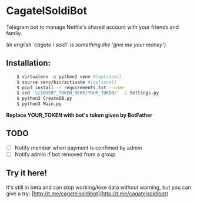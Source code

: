 # CagateISoldiBot
Telegram bot to manage Netflix's shared account with your friends and family.

_(In english 'cagate i soldi' is something like 'give me your money')_

## Installation:
```bash
    $ virtualenv -p python3 venv #(optional)
    $ source venv/bin/activate #(optional)
    $ pip3 install -r requirements.txt --user
    $ sed 's/INSERT_TOKEN_HERE/YOUR_TOKEN/' -i Settings.py
    $ python3 CreateDB.py
    $ python3 Main.py
```
**Replace YOUR_TOKEN with bot's token given by BotFather**


## TODO
- [ ] Notify member when payment is confimed by admin
- [ ] Notify admin if bot removed from a group

## Try it here!
It's still in beta and can stop working/lose data without warning, but you can give a try: [http://t.me/cagateisoldibot](http://t.me/cagateisoldibot) 
